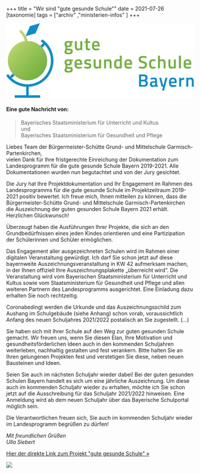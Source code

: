 +++
title = "Wir sind \"gute gesunde Schule\""
date = 2021-07-26
[taxonomie]
tags = ["archiv" ,"ministerien-infos" ]
+++

![](images/Logo-gute-gesunde-schule-bayern.jpg)

#### Eine gute Nachricht von:

> Bayerisches Staatsministerium für Unterricht und Kultus  
> und  
> Bayerisches Staatsministerium für Gesundheit und Pflege

Liebes Team der Bürgermeister-Schütte Grund- und Mittelschule Garmisch-Partenkirchen,  
vielen Dank für Ihre fristgerechte Einreichung der Dokumentation zum Landesprogramm für die gute gesunde Schule Bayern 2019-2021. Alle Dokumentationen wurden nun begutachtet und von der Jury gesichtet.  
  
Die Jury hat Ihre Projektdokumentation und Ihr Engagement im Rahmen des Landesprogramms für die gute gesunde Schule im Projektzeitraum 2019-2021 positiv bewertet. Ich freue mich, Ihnen mitteilen zu können, dass die Bürgermeister-Schütte Grund- und Mittelschule Garmisch-Partenkirchen die Auszeichnung der guten gesunden Schule Bayern 2021 erhält. Herzlichen Glückwunsch!  
  
Überzeugt haben die Ausführungen Ihrer Projekte, die sich an den Grundbedürfnissen eines jeden Kindes orientieren und eine Partizipation der Schülerinnen und Schüler ermöglichen.  
  
Das Engagement aller ausgezeichneten Schulen wird im Rahmen einer digitalen Veranstaltung gewürdigt. Ich darf Sie schon jetzt auf diese bayernweite Auszeichnungsveranstaltung in KW 42 aufmerksam machen, in der Ihnen offiziell Ihre Auszeichnungsplakette „überreicht wird“. Die Veranstaltung wird vom Bayerischen Staatsministerium für Unterricht und Kultus sowie vom Staatsministerium für Gesundheit und Pflege und allen weiteren Partnern des Landesprogramms ausgerichtet. Eine Einladung dazu erhalten Sie noch rechtzeitig.

Coronabedingt werden die Urkunde und das Auszeichnungsschild zum Aushang im Schulgebäude (siehe Anhang) schon vorab, voraussichtlich Anfang des neuen Schuljahres 2021/2022 postalisch an Sie zugestellt. (...)

Sie haben sich mit Ihrer Schule auf den Weg zur guten gesunden Schule gemacht. Wir freuen uns, wenn Sie diesen Elan, Ihre Motivation und gesundheitsförderlichen Ideen auch in den kommenden Schuljahren weiterleben, nachhaltig gestalten und fest verankern. Bitte halten Sie an Ihren gelungenen Projekten fest und verstetigen Sie diese, neben neuen Bausteinen und Ideen.

Seien Sie auch im nächsten Schuljahr wieder dabei! Bei der guten gesunden Schulen Bayern handelt es sich um eine jährliche Auszeichnung. Um diese auch im kommenden Schuljahr wieder zu erhalten, möchte ich Sie schon jetzt auf die Ausschreibung für das Schuljahr 2021/2022 hinweisen. Eine Anmeldung wird ab dem neuen Schuljahr über das Bayerische Schulportal möglich sein.

Die Verantwortlichen freuen sich, Sie auch im kommenden Schuljahr wieder im Landesprogramm begrüßen zu dürfen!

_Mit freundlichen Grüßen  
Ulla Siebert_

[Hier der direkte Link zum Projekt "gute gesunde Schule" »](https://www.ggs.bayern.de/)

![](images/Auszeichnungsplakette_Schulgebäude-1024x722.jpg)
